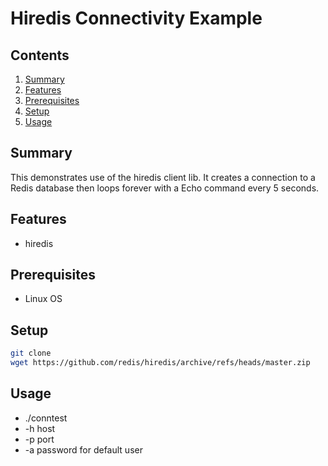# Hiredis Connectivity Example

## Contents
1.  [Summary](#summary)
2.  [Features](#features)
3.  [Prerequisites](#prerequisites)
4.  [Setup](#setup)
4.  [Usage](#usage)


## Summary <a name="summary"></a>
This demonstrates use of the hiredis client lib.  It creates a connection to a Redis database then loops forever with a Echo command every 5 seconds.

## Features <a name="features"></a>
- hiredis

## Prerequisites <a name="prerequisites"></a>
- Linux OS

## Setup <a name="setup"></a>
```bash
git clone 
wget https://github.com/redis/hiredis/archive/refs/heads/master.zip


```
## Usage <a name="usage"></a>
- ./conntest <options>
- -h host
- -p port
- -a password for default user
